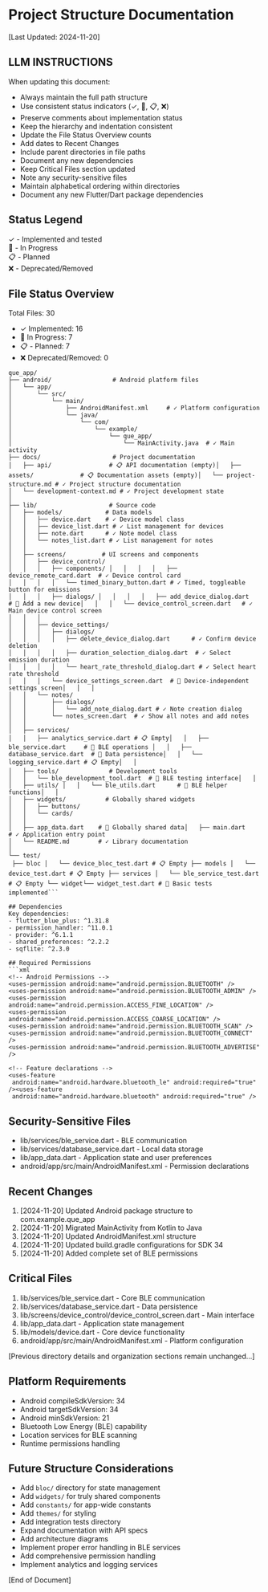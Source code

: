 
# Project Structure Documentation
[Last Updated: 2024-11-20]

## LLM INSTRUCTIONS
When updating this document:
- Always maintain the full path structure
- Use consistent status indicators (✓, 🔄, 📋, ❌)
- Preserve comments about implementation status
- Keep the hierarchy and indentation consistent
- Update the File Status Overview counts
- Add dates to Recent Changes
- Include parent directories in file paths
- Document any new dependencies
- Keep Critical Files section updated
- Note any security-sensitive files
- Maintain alphabetical ordering within directories
- Document any new Flutter/Dart package dependencies

## Status Legend
✓ - Implemented and tested  
🔄 - In Progress  
📋 - Planned  
❌ - Deprecated/Removed

## File Status Overview
Total Files: 30
- ✓ Implemented: 16
- 🔄 In Progress: 7
- 📋 - Planned: 7
- ❌ Deprecated/Removed: 0

```  
que_app/  
├── android/                 # Android platform files  
│   └── app/  
│       └── src/  
│           └── main/  
│               ├── AndroidManifest.xml     # ✓ Platform configuration  
│               └── java/  
│                   └── com/  
│                       └── example/  
│                           └── que_app/  
│                               └── MainActivity.java  # ✓ Main activity  
├── docs/                    # Project documentation  
│   ├── api/                # 📋 API documentation (empty)│   ├── assets/             # 📋 Documentation assets (empty)│   └── project-structure.md # ✓ Project structure documentation  
│   └── development-context.md # ✓ Project development state  
│  
├── lib/                    # Source code  
│   ├── models/            # Data models  
│   │   ├── device.dart    # ✓ Device model class  
│   │   ├── device_list.dart # ✓ List management for devices  
│   │   ├── note.dart      # ✓ Note model class  
│   │   └── notes_list.dart # ✓ List management for notes  
│   │  
│   ├── screens/          # UI screens and components  
│   │   ├── device_control/  
│   │   │   ├── components/ │   │   │   │   ├── device_remote_card.dart  # ✓ Device control card  
│   │   │   │   └── timed_binary_button.dart # ✓ Timed, toggleable button for emissions  
│   │   │   ├── dialogs/ │   │   │   │   ├── add_device_dialog.dart   # 🔄 Add a new device│   │   │   └── device_control_screen.dart   # ✓ Main device control screen  
│   │   │  
│   │   ├── device_settings/  
│   │   │   ├── dialogs/  
│   │   │   │   ├── delete_device_dialog.dart      # ✓ Confirm device deletion  
│   │   │   │   ├── duration_selection_dialog.dart  # ✓ Select emission duration  
│   │   │   │   └── heart_rate_threshold_dialog.dart # ✓ Select heart rate threshold  
│   │   │   └── device_settings_screen.dart  # 🔄 Device-independent settings screen│   │   │  
│   │   └── notes/  
│   │       ├── dialogs/  
│   │       │   └── add_note_dialog.dart # ✓ Note creation dialog  
│   │       └── notes_screen.dart  # ✓ Show all notes and add notes  
│   │  
│   ├── services/  
│   │   ├── analytics_service.dart # 📋 Empty│   │   ├── ble_service.dart     # 🔄 BLE operations │   │   ├── database_service.dart  # 🔄 Data persistence│   │   └── logging_service.dart # 📋 Empty│   │  
│   ├── tools/              # Development tools  
│   │   └── ble_development_tool.dart  # 🔄 BLE testing interface│   │  
│   ├── utils/ │   │   └── ble_utils.dart      # 🔄 BLE helper functions│   │  
│   ├── widgets/           # Globally shared widgets  
│   │   ├── buttons/  
│   │   └── cards/  
│   │  
│   ├── app_data.dart    # 🔄 Globally shared data│   ├── main.dart        # ✓ Application entry point  
│   └── README.md        # ✓ Library documentation  
│  
└── test/  
 ├── bloc │   └── device_bloc_test.dart # 📋 Empty ├── models │   └── device_test.dart # 📋 Empty ├── services │   └── ble_service_test.dart # 📋 Empty └── widget└── widget_test.dart # 🔄 Basic tests implemented```  
  
## Dependencies  
Key dependencies:  
- flutter_blue_plus: ^1.31.8  
- permission_handler: ^11.0.1  
- provider: ^6.1.1  
- shared_preferences: ^2.2.2  
- sqflite: ^2.3.0  
  
## Required Permissions  
```xml  
<!-- Android Permissions -->  
<uses-permission android:name="android.permission.BLUETOOTH" />  
<uses-permission android:name="android.permission.BLUETOOTH_ADMIN" />  
<uses-permission android:name="android.permission.ACCESS_FINE_LOCATION" />  
<uses-permission android:name="android.permission.ACCESS_COARSE_LOCATION" />  
<uses-permission android:name="android.permission.BLUETOOTH_SCAN" />  
<uses-permission android:name="android.permission.BLUETOOTH_CONNECT" />  
<uses-permission android:name="android.permission.BLUETOOTH_ADVERTISE" />  
  
<!-- Feature declarations -->  
<uses-feature  
 android:name="android.hardware.bluetooth_le" android:required="true" /><uses-feature  
 android:name="android.hardware.bluetooth" android:required="true" />  
```  

## Security-Sensitive Files
- lib/services/ble_service.dart - BLE communication
- lib/services/database_service.dart - Local data storage
- lib/app_data.dart - Application state and user preferences
- android/app/src/main/AndroidManifest.xml - Permission declarations

## Recent Changes
1. [2024-11-20] Updated Android package structure to com.example.que_app
2. [2024-11-20] Migrated MainActivity from Kotlin to Java
3. [2024-11-20] Updated AndroidManifest.xml structure
4. [2024-11-20] Updated build.gradle configurations for SDK 34
5. [2024-11-20] Added complete set of BLE permissions

## Critical Files
1. lib/services/ble_service.dart - Core BLE communication
2. lib/services/database_service.dart - Data persistence
3. lib/screens/device_control/device_control_screen.dart - Main interface
4. lib/app_data.dart - Application state management
5. lib/models/device.dart - Core device functionality
6. android/app/src/main/AndroidManifest.xml - Platform configuration

[Previous directory details and organization sections remain unchanged...]

## Platform Requirements
- Android compileSdkVersion: 34
- Android targetSdkVersion: 34
- Android minSdkVersion: 21
- Bluetooth Low Energy (BLE) capability
- Location services for BLE scanning
- Runtime permissions handling

## Future Structure Considerations
- Add `bloc/` directory for state management
- Add `widgets/` for truly shared components
- Add `constants/` for app-wide constants
- Add `themes/` for styling
- Add integration tests directory
- Expand documentation with API specs
- Add architecture diagrams
- Implement proper error handling in BLE services
- Add comprehensive permission handling
- Implement analytics and logging services

[End of Document]